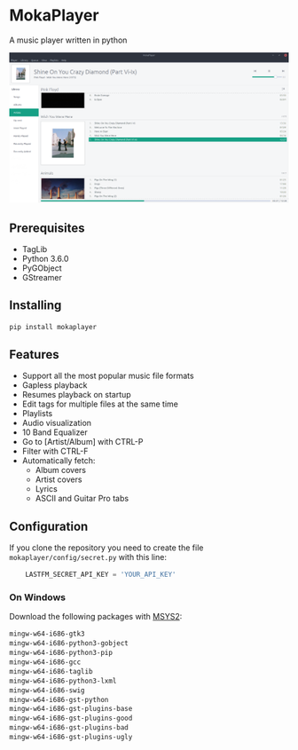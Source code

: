 # MokaPlayer

A music player written in python 
    
![](mokaplayer/data/screenshot.png)
   
## Prerequisites
-   TagLib
-   Python 3.6.0
-   PyGObject
-   GStreamer

## Installing
```sh
pip install mokaplayer
```

##   Features
-   Support all the most popular music file formats
-   Gapless playback
-   Resumes playback on startup
-   Edit tags for multiple files at the same time
-   Playlists
-   Audio visualization
-   10 Band Equalizer
-   Go to [Artist/Album] with CTRL-P
-   Filter with CTRL-F
-   Automatically fetch:
    - Album covers
    - Artist covers
    - Lyrics 
    - ASCII and Guitar Pro tabs

## Configuration

If you clone the repository you need to create the file `mokaplayer/config/secret.py` with this line: 
```python
    LASTFM_SECRET_API_KEY = 'YOUR_API_KEY'
```

### On Windows

Download the following packages with [MSYS2](http://www.msys2.org/):
```sh
mingw-w64-i686-gtk3
mingw-w64-i686-python3-gobject
mingw-w64-i686-python3-pip
mingw-w64-i686-gcc
mingw-w64-i686-taglib
mingw-w64-i686-python3-lxml
mingw-w64-i686-swig 
mingw-w64-i686-gst-python
mingw-w64-i686-gst-plugins-base
mingw-w64-i686-gst-plugins-good
mingw-w64-i686-gst-plugins-bad
mingw-w64-i686-gst-plugins-ugly
```
